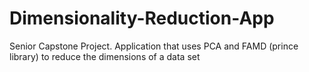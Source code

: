 # Dimensionality-Reduction-App
Senior Capstone Project. Application that uses PCA and FAMD (prince library) to reduce the dimensions of a data set 
